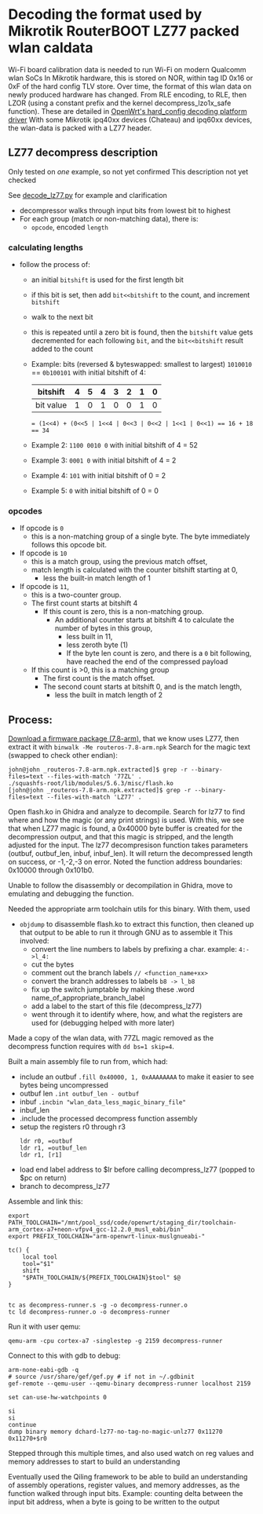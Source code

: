 # Decoding the format used by Mikrotik RouterBOOT LZ77 packed wlan caldata

Wi-Fi board calibration data is needed to run Wi-Fi on modern Qualcomm wlan SoCs
In Mikrotik hardware, this is stored on NOR, within tag ID 0x16 or 0xF
of the hard config TLV store.
Over time, the format of this wlan data on newly produced hardware has
changed. From RLE encoding, to RLE, then LZOR (using a constant prefix and the
kernel decompress_lzo1x_safe function). These are detailed in [OpenWrt's
hard_config decoding platform driver][openwrt rb_hard]
With some Mikrotik ipq40xx devices (Chateau) and ipq60xx devices, the
wlan-data is packed with a LZ77 header.

[openwrt rb_hard]: https://github.com/openwrt/openwrt/blob/master/target/linux/generic/files/drivers/platform/mikrotik/rb_hardconfig.c#L483

## LZ77 decompress description

Only tested on _one_ example, so not yet confirmed
This description not yet checked

See [decode_lz77.py](decode_lz77.py) for example and clarification

- decompressor walks through input bits from lowest bit to highest
- For each group (match or non-matching data), there is:
  - `opcode`, encoded `length`

###  calculating lengths

- follow the process of:
  - an initial `bitshift` is used for the first length bit
  - if this bit is set, then add `bit<<bitshift` to the count, and
    increment `bitshift`
  - walk to the next bit
  - this is repeated until a zero bit is found, then the `bitshift` value
    gets decremented for each following `bit`,
    and the `bit<<bitshift` result added to the count
  - Example: bits (reversed & byteswapped: smallest to largest) `1010010` == `0b100101` with initial bitshift of 4:

    |bitshift |4   |5  |4  |3  |2  |1  |0  |
    |---------|----|---|---|---|---|---|---|
    |bit value|1   |0  |1  |0  |0  |1  |0  |

    `= (1<<4) + (0<<5 | 1<<4 | 0<<3 | 0<<2 | 1<<1 | 0<<1) == 16 + 18 == 34`
  - Example 2: `1100 0010 0` with initial bitshift of 4 = 52
  - Example 3: `0001 0` with initial bitshift of 4 = 2
  - Example 4: `101` with initial bitshift of 0 = 2
  - Example 5: `0` with initial bitshift of 0 = 0

### opcodes

- If opcode is `0`
  - this is a non-matching group of a single byte.
    The byte immediately follows this opcode bit.
- If opcode is `10`
  - this is a match group, using the previous match offset,
  - match length is calculated with the counter bitshift starting at 0,
    - less the built-in match length of 1
- If opcode is `11`,
  - this is a two-counter group.
  - The first count starts at bitshift 4
    - If this count is zero, this is a non-matching group.
      - An additional counter starts at bitshift 4 to calculate the
        number of bytes in this group,
        - less built in 11,
        - less zeroth byte (1)
        - If the byte len count is zero, and there is a `0` bit following,
          have reached the end of the compressed payload
   - If this count is >0, this is a matching group
     - The first count is the match offset.
     - The second count starts at bitshift 0, and is the match length,
       - less the built in match length of 2


## Process:

[Download a firmware package (7.8-arm)][7.8-arm.npk], that we know uses LZ77,
then extract it with `binwalk -Me routeros-7.8-arm.npk`
Search for the magic text (swapped to check other endian):

[7.8-arm.npk]: https://download.mikrotik.com/routeros/7.8/routeros-7.8-arm.npk

```
john@john _routeros-7.8-arm.npk.extracted]$ grep -r --binary-files=text --files-with-match '77ZL' .
./squashfs-root/lib/modules/5.6.3/misc/flash.ko
[john@john _routeros-7.8-arm.npk.extracted]$ grep -r --binary-files=text --files-with-match 'LZ77' .
```
Open flash.ko in Ghidra and analyze to decompile.
Search for lz77 to find where and how the magic (or any print strings) is
used.
With this, we see that when LZ77 magic is found,
a 0x40000 byte buffer is created for the decompression output,
and that this magic is stripped, and the length adjusted for the input.
The lz77 decompresison function takes parameters (outbuf, outbuf_len, inbuf,
inbuf_len). It will return the decompressed length on success, or -1,-2,-3 on
error.
Noted the function address boundaries: 0x10000 through 0x101b0.

Unable to follow the disassembly or decompilation in Ghidra, move to emulating
and debugging the function.

Needed the appropriate arm toolchain utils for this binary. With them, used
- `objdump` to disassemble flash.ko to extract this function,
  then cleaned up that output to be able to run it through GNU as to assemble it
  This involved:
  - convert the line numbers to labels by prefixing a char. example: `4:->l_4:`
  - cut the bytes
  - comment out the branch labels `// <function_name+xx>`
  - convert the branch addresses to labels `b8 -> l_b8`
  - fix up the switch jumptable by making these .word name_of_appropriate_branch_label
  - add a label to the start of this file (decompress_lz77)
  - went through it to identify where, how, and what the registers are used
    for (debugging helped with more later)

Made a copy of the wlan data, with 77ZL magic removed as the decompress
function requires with `dd bs=1 skip=4`.

Built a main assembly file to run from, which had:
  - include an outbuf `.fill 0x40000, 1, 0xAAAAAAAA` to make it easier
    to see bytes being uncompressed
  - outbuf len `.int outbuf_len - outbuf`
  - inbuf `.incbin "wlan_data_less_magic_binary_file"`
  - inbuf_len
  - .include the processed decompress function assembly
  - setup the registers r0 through r3
    ```
	ldr r0, =outbuf
	ldr r1, =outbuf_len
	ldr r1, [r1]
    ```
  - load end label address to $lr before calling decompress_lz77
    (popped to $pc on return)
  - branch to decompress_lz77

Assemble and link this:
```
export PATH_TOOLCHAIN="/mnt/pool_ssd/code/openwrt/staging_dir/toolchain-arm_cortex-a7+neon-vfpv4_gcc-12.2.0_musl_eabi/bin"
export PREFIX_TOOLCHAIN="arm-openwrt-linux-muslgnueabi-"

tc() {
	local tool
	tool="$1"
	shift
	"$PATH_TOOLCHAIN/${PREFIX_TOOLCHAIN}$tool" $@
}


tc as decompress-runner.s -g -o decompress-runner.o
tc ld decompress-runner.o -o decompress-runner
```

Run it with user qemu:
```
qemu-arm -cpu cortex-a7 -singlestep -g 2159 decompress-runner
```

Connect to this with gdb to debug:
```
arm-none-eabi-gdb -q
# source /usr/share/gef/gef.py # if not in ~/.gdbinit
gef-remote --qemu-user --qemu-binary decompress-runner localhost 2159

set can-use-hw-watchpoints 0

si
si
continue
dump binary memory dchard-lz77-no-tag-no-magic-unlz77 0x11270 0x11270+$r0
```

Stepped through this multiple times, and also used watch on reg values and
memory addresses to start to build an understanding

Eventually used the Qiling framework to be able to build an understanding of
assembly operations, register values, and memory addresses, as the function
walked through input bits. Example: counting delta between the input bit
address, when a byte is going to be written to the output

